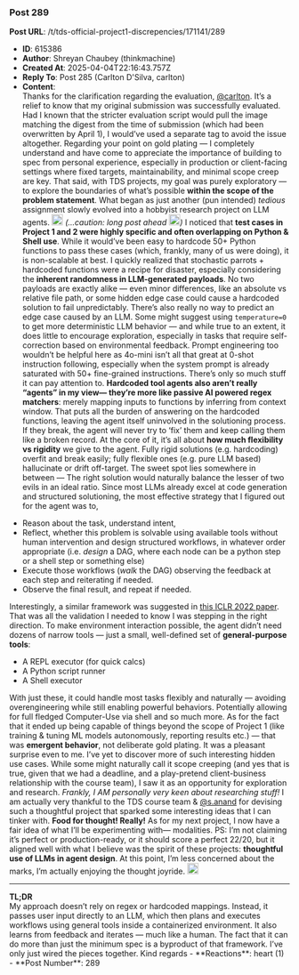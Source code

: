 ### Post 289
**Post URL**: /t/tds-official-project1-discrepencies/171141/289
- **ID**: 615386
- **Author**: Shreyan Chaubey (thinkmachine)
- **Created At**: 2025-04-04T22:16:43.757Z
- **Reply To**: Post 285 (Carlton D'Silva, carlton)
- **Content**:  
  Thanks for the clarification regarding the evaluation, <a class="mention" href="/u/carlton">@carlton</a>. It’s a relief to know that my original submission was successfully evaluated. Had I known that the stricter evaluation script would pull the image matching the digest from the time of submission (which had been overwritten by April 1), I would’ve used a separate tag to avoid the issue altogether.
Regarding your point on gold plating — I completely understand and have come to appreciate the importance of building to spec from personal experience, especially in production or client-facing settings where fixed targets, maintainability, and minimal scope creep are key. That said, with TDS projects, my goal was purely exploratory — to explore the boundaries of what’s possible <strong>within the scope of the problem statement</strong>.
What began as just another (pun intended) <em>tedious</em> assignment slowly evolved into a hobbyist research project on LLM agents. <img src="https://emoji.discourse-cdn.com/google/grinning_face_with_smiling_eyes.png?v=14" title=":grinning_face_with_smiling_eyes:" class="emoji" alt=":grinning_face_with_smiling_eyes:" loading="lazy" width="20" height="20">
<em>(…caution: long post ahead <img src="https://emoji.discourse-cdn.com/google/sweat_smile.png?v=14" title=":sweat_smile:" class="emoji" alt=":sweat_smile:" loading="lazy" width="20" height="20">)</em>
I noticed that <strong>test cases in Project 1 and 2 were highly specific and often overlapping on Python &amp; Shell use</strong>. While it would’ve been easy to hardcode 50+ Python functions to pass these cases (which, frankly, many of us were doing), it is non-scalable at best. I quickly realized that stochastic parrots + hardcoded functions were a recipe for disaster, especially considering the <strong>inherent randomness in LLM-generated payloads</strong>. No two payloads are exactly alike — even minor differences, like an absolute vs relative file path, or some hidden edge case could cause a hardcoded solution to fail unpredictably. There’s also really no way to predict an edge case caused by an LLM.
Some might suggest using <code>temperature=0</code> to get more deterministic LLM behavior — and while true to an extent, it does little to encourage exploration, especially in tasks that require self-correction based on environmental feedback. Prompt engineering too wouldn’t be helpful here as 4o-mini isn’t all that great at 0-shot instruction following, especially when the system prompt is already saturated with 50+ fine-grained instructions. There’s only so much stuff it can pay attention to.
<strong>Hardcoded tool agents also aren’t really “agents” in my view— they’re more like passive AI powered regex matchers</strong>: merely mapping inputs to functions by inferring from context window. That puts all the burden of answering on the hardcoded functions, leaving the agent itself uninvolved in the solutioning process. If they break, the agent will never try to ‘fix’ them and keep calling them like a broken record.
At the core of it, it’s all about <strong>how much flexibility vs rigidity</strong> we give to the agent. Fully rigid solutions (e.g. hardcoding) overfit and break easily; fully flexible ones (e.g. pure LLM based) hallucinate or drift off-target. The sweet spot lies somewhere in between — The right solution would naturally balance the lesser of two evils in an ideal ratio.
Since most LLMs already excel at code generation and structured solutioning, the most effective strategy that I figured out for the agent was to,
<ul>
<li>Reason about the task, understand intent,</li>
<li>Reflect, whether this problem is solvable using available tools without human intervention and design structured workflows, in whatever order appropriate (i.e. <em>design</em> a DAG, where each node can be a python step or a shell step or something else)</li>
<li>Execute those workflows (<em>walk</em> the DAG) observing the feedback at each step and reiterating if needed.</li>
<li>Observe the final result, and repeat if needed.</li>
</ul>
Interestingly, a similar framework was suggested in <a href="https://arxiv.org/abs/2210.03629" rel="noopener nofollow ugc">this ICLR 2022 paper</a>. That was all the validation I needed to know I was stepping in the right direction.
To make environment interaction possible, the agent didn’t need dozens of narrow tools — just a small, well-defined set of <strong>general-purpose tools</strong>:
<ul>
<li>A REPL executor (for quick calcs)</li>
<li>A Python script runner</li>
<li>A Shell executor</li>
</ul>
With just these, it could handle most tasks flexibly and naturally — avoiding overengineering while still enabling powerful behaviors. Potentially allowing for full fledged Computer-Use via shell and so much more.
As for the fact that it ended up being capable of things beyond the scope of Project 1 (like training &amp; tuning ML models autonomously, reporting results etc.) — that was <strong>emergent behavior</strong>, not deliberate gold plating. It was a pleasant surprise even to me. I’ve yet to discover more of such interesting hidden use cases. While some might naturally call it scope creeping (and yes that is true, given that we had a deadline, and a play-pretend client-business relationship with the course team), I saw it as an opportunity for exploration and research. <em>Frankly, I AM personally very keen about researching stuff!</em>
I am actually very thankful to the TDS course team &amp; <a class="mention" href="/u/s.anand">@s.anand</a> for devising such a thoughtful project that sparked some interesting ideas that I can tinker with. <strong>Food for thought! Really!</strong>
As for my next project, I now have a fair idea of what I’ll be experimenting with— modalities.
PS: I’m not claiming it’s perfect or production-ready, or it should score a perfect 22/20, but it aligned well with what I believe was the spirit of these projects: <strong>thoughtful use of LLMs in agent design</strong>. At this point, I’m less concerned about the marks, I’m actually enjoying the thought joyride. <img src="https://emoji.discourse-cdn.com/google/grinning_face_with_smiling_eyes.png?v=14" title=":grinning_face_with_smiling_eyes:" class="emoji" alt=":grinning_face_with_smiling_eyes:" loading="lazy" width="20" height="20">
<hr>
<strong>TL;DR</strong><br>
My approach doesn’t rely on regex or hardcoded mappings. Instead, it passes user input directly to an LLM, which then plans and executes workflows using general tools inside a containerized environment. It also learns from feedback and iterates — much like a human. The fact that it can do more than just the minimum spec is a byproduct of that framework. I’ve only just wired the pieces together.
Kind regards
- **Reactions**: heart (1)
- **Post Number**: 289

